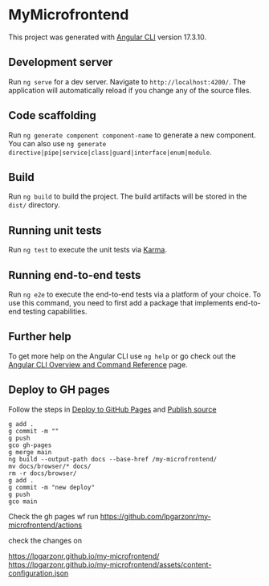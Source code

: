 # MyMicrofrontend

This project was generated with [Angular CLI](https://github.com/angular/angular-cli) version 17.3.10.

## Development server

Run `ng serve` for a dev server. Navigate to `http://localhost:4200/`. The application will automatically reload if you change any of the source files.

## Code scaffolding

Run `ng generate component component-name` to generate a new component. You can also use `ng generate directive|pipe|service|class|guard|interface|enum|module`.

## Build

Run `ng build` to build the project. The build artifacts will be stored in the `dist/` directory.

## Running unit tests

Run `ng test` to execute the unit tests via [Karma](https://karma-runner.github.io).

## Running end-to-end tests

Run `ng e2e` to execute the end-to-end tests via a platform of your choice. To use this command, you need to first add a package that implements end-to-end testing capabilities.

## Further help

To get more help on the Angular CLI use `ng help` or go check out the [Angular CLI Overview and Command Reference](https://angular.io/cli) page.

## Deploy to GH pages

Follow the steps in [Deploy to GitHub Pages](https://v17.angular.io/guide/deployment#deploy-to-github-pages)
and [Publish source](https://docs.github.com/en/pages/getting-started-with-github-pages/configuring-a-publishing-source-for-your-github-pages-site#choosing-a-publishing-source)

```shell
g add .
g commit -m ""
g push
gco gh-pages
g merge main
ng build --output-path docs --base-href /my-microfrontend/
mv docs/browser/* docs/
rm -r docs/browser/
g add .
g commit -m "new deploy"
g push
gco main
```
Check the gh pages wf run
https://github.com/lpgarzonr/my-microfrontend/actions

check the changes on
 
https://lpgarzonr.github.io/my-microfrontend/
https://lpgarzonr.github.io/my-microfrontend/assets/content-configuration.json
